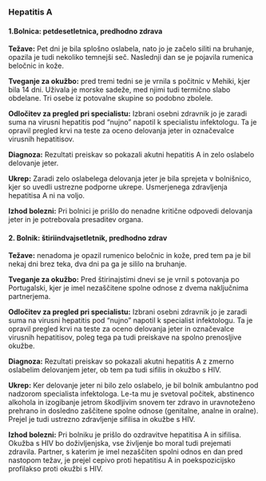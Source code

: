 ### Hepatitis A
#### 1.Bolnica: petdesetletnica, predhodno zdrava

**Težave:** Pet dni je bila splošno oslabela, nato jo je začelo siliti na bruhanje, opazila je tudi nekoliko temnejši seč. Naslednji dan se je pojavila rumenica beločnic in kože. 

**Tveganje za okužbo:** pred tremi tedni se je vrnila s počitnic v Mehiki, kjer bila 14 dni. Uživala je morske sadeže, med njimi tudi termično slabo obdelane. Tri osebe iz potovalne skupine so podobno zbolele.

**Odločitev za pregled pri specialistu:** Izbrani osebni zdravnik jo je zaradi suma na virusni hepatitis pod “nujno” napotil k specialistu infektologu. Ta je opravil pregled krvi na teste za oceno delovanja jeter in označevalce virusnih hepatitisov.

**Diagnoza:** Rezultati preiskav so pokazali akutni hepatitis A in zelo oslabelo delovanje jeter.

**Ukrep:** Zaradi zelo oslabelega delovanja jeter je bila sprejeta v bolnišnico, kjer so uvedli ustrezne podporne ukrepe. Usmerjenega zdravljenja hepatitisa A ni na voljo. 

**Izhod bolezni:** Pri bolnici je prišlo do nenadne kritične odpovedi delovanja jeter in je potrebovala presaditev organa.

#### 2. Bolnik: štiriindvajsetletnik, predhodno zdrav

**Težave:** nenadoma je opazil rumenico beločnic in kože, pred tem pa je bil nekaj dni brez teka, dva dni pa ga je sililo na bruhanje.

**Tveganje za okužbo:** Pred štirinajstimi dnevi se je vrnil s potovanja po Portugalski, kjer je imel nezaščitene spolne odnose z dvema naključnima partnerjema.

**Odločitev za pregled pri specialistu:** Izbrani osebni zdravnik jo je zaradi suma na virusni hepatitis pod “nujno” napotil k specialist infektologu. Ta je opravil pregled krvi na teste za oceno delovanja jeter in označevalce virusnih hepatitisov, poleg tega pa tudi preiskave na spolno prenosljive okužbe.

**Diagnoza:** Rezultati preiskav so pokazali akutni hepatitis A z zmerno oslabelim delovanjem jeter, ob tem pa tudi sifilis in okužbo s HIV.

**Ukrep:** Ker delovanje jeter ni bilo zelo oslabelo, je bil bolnik ambulantno pod nadzorom specialista infektologa. Le-ta mu je svetoval počitek, abstinenco alkohola in izogibanje jetrom škodljivim snovem ter zdravo in uravnoteženo prehrano in dosledno zaščitene spolne odnose (genitalne, analne in oralne). Prejel je tudi ustrezno zdravljenje sifilisa in okužbe s HIV.

**Izhod bolezni:** Pri bolniku je prišlo do ozdravitve hepatitisa A in sifilisa. Okužba s HIV bo doživljenjska, vse življenje bo moral tudi prejemati zdravila. Partner, s katerim je imel nezaščiten spolni odnos en dan pred nastopom težav, je prejel cepivo proti hepatitisu A in poekspozicijsko profilakso proti okužbi s HIV.
